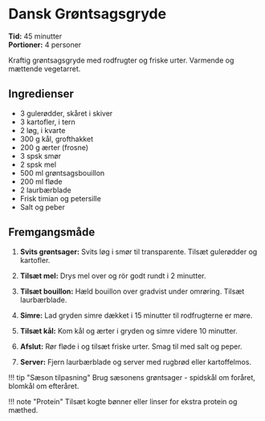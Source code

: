 # Dansk Grøntsagsgryde

**Tid:** 45 minutter  
**Portioner:** 4 personer

Kraftig grøntsagsgryde med rodfrugter og friske urter. Varmende og mættende vegetarret.

## Ingredienser

- 3 gulerødder, skåret i skiver
- 3 kartofler, i tern
- 2 løg, i kvarte
- 300 g kål, grofthakket
- 200 g ærter (frosne)
- 3 spsk smør
- 2 spsk mel
- 500 ml grøntsagsbouillon
- 200 ml fløde
- 2 laurbærblade
- Frisk timian og petersille
- Salt og peber

## Fremgangsmåde

1. **Svits grøntsager:** Svits løg i smør til transparente. Tilsæt gulerødder og kartofler.

2. **Tilsæt mel:** Drys mel over og rör godt rundt i 2 minutter.

3. **Tilsæt bouillon:** Hæld bouillon over gradvist under omrøring. Tilsæt laurbærblade.

4. **Simre:** Lad gryden simre dækket i 15 minutter til rodfrugterne er møre.

5. **Tilsæt kål:** Kom kål og ærter i gryden og simre videre 10 minutter.

6. **Afslut:** Rør fløde i og tilsæt friske urter. Smag til med salt og peper.

7. **Server:** Fjern laurbærblade og server med rugbrød eller kartoffelmos.

!!! tip "Sæson tilpasning"
    Brug sæsonens grøntsager - spidskål om foråret, blomkål om efteråret.

!!! note "Protein"
    Tilsæt kogte bønner eller linser for ekstra protein og mæthed.